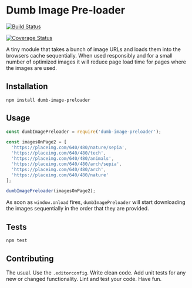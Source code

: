# Dumb Image Pre-loader

[![Build Status](https://travis-ci.org/larry-dalmeida/dumb-image-preloader.svg?branch=master)](https://travis-ci.org/larry-dalmeida/dumb-image-preloader)

[![Coverage Status](https://coveralls.io/repos/github/larry-dalmeida/dumb-image-preloader/badge.svg)](https://coveralls.io/github/larry-dalmeida/dumb-image-preloader)

A tiny module that takes a bunch of image URLs and loads them into the browsers cache sequentially. When used responsibly and for a small number of optimized images it will reduce page load time for pages where the images are used.

## Installation

  `npm install dumb-image-preloader`

## Usage

  ```javascript
  const dumbImagePreloader = require('dumb-image-preloader');

  const imagesOnPage2 = [
    'https://placeimg.com/640/480/nature/sepia',
    'https://placeimg.com/640/480/tech',
    'https://placeimg.com/640/480/animals',
    'https://placeimg.com/640/480/arch/sepia',
    'https://placeimg.com/640/480/arch',
    'https://placeimg.com/640/480/nature'
  ];

  dumbImagePreloader(imagesOnPage2);
  ```

As soon as `window.onload` fires, `dumbImagePreloader` will start downloading the images sequentially in the order that they are provided.

## Tests

  `npm test`

## Contributing

The usual. Use the `.editorconfig`. Write clean code. Add unit tests for any new or changed functionality. Lint and test your code. Have fun.
